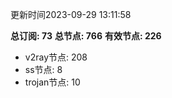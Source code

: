 更新时间2023-09-29 13:11:58

**总订阅: 73**
**总节点: 766**
**有效节点: 226**
- v2ray节点: 208
- ss节点: 8
- trojan节点: 10
